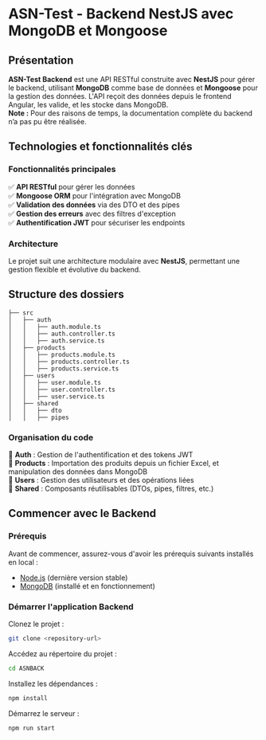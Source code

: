 # **ASN-Test - Backend NestJS avec MongoDB et Mongoose**

## **Présentation**  
**ASN-Test Backend** est une API RESTful construite avec **NestJS** pour gérer le backend, utilisant **MongoDB** comme base de données et **Mongoose** pour la gestion des données. L'API reçoit des données depuis le frontend Angular, les valide, et les stocke dans MongoDB.  
**Note :** Pour des raisons de temps, la documentation complète du backend n’a pas pu être réalisée.

## **Technologies et fonctionnalités clés**  
### **Fonctionnalités principales**  
✅ **API RESTful** pour gérer les données  
✅ **Mongoose ORM** pour l'intégration avec MongoDB  
✅ **Validation des données** via des DTO et des pipes  
✅ **Gestion des erreurs** avec des filtres d'exception  
✅ **Authentification JWT** pour sécuriser les endpoints  

### **Architecture**  
Le projet suit une architecture modulaire avec **NestJS**, permettant une gestion flexible et évolutive du backend.

## **Structure des dossiers**  
```
├── src
│   ├── auth
│   │   ├── auth.module.ts
│   │   ├── auth.controller.ts
│   │   ├── auth.service.ts
│   ├── products
│   │   ├── products.module.ts
│   │   ├── products.controller.ts
│   │   ├── products.service.ts
│   ├── users
│   │   ├── user.module.ts
│   │   ├── user.controller.ts
│   │   ├── user.service.ts
│   ├── shared
│   │   ├── dto
│   │   ├── pipes
```

### **Organisation du code**  
🔹 **Auth** : Gestion de l'authentification et des tokens JWT  
🔹 **Products** : Importation des produits depuis un fichier Excel, et manipulation des données dans MongoDB  
🔹 **Users** : Gestion des utilisateurs et des opérations liées  
🔹 **Shared** : Composants réutilisables (DTOs, pipes, filtres, etc.)

## **Commencer avec le Backend**

### **Prérequis**  
Avant de commencer, assurez-vous d'avoir les prérequis suivants installés en local :  
- [Node.js](https://nodejs.org/en/) (dernière version stable)  
- [MongoDB](https://www.mongodb.com/try/download/community) (installé et en fonctionnement)


### **Démarrer l'application Backend**  

Clonez le projet :  
```bash
git clone <repository-url>
```

Accédez au répertoire du projet :  
```bash
cd ASNBACK
```

Installez les dépendances :  
```bash
npm install
```

Démarrez le serveur :  
```bash
npm run start
```